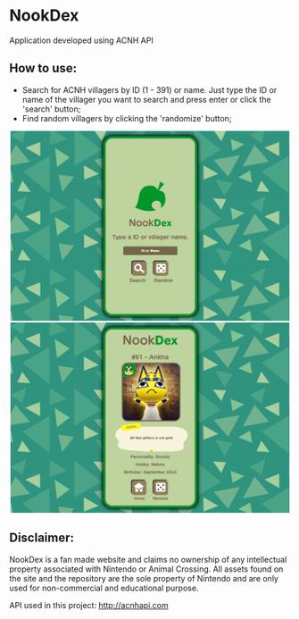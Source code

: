 # NookDex
Application developed using ACNH API

## How to use: 
  
- Search for ACNH villagers by ID (1 - 391) or name. Just type the ID or name of the villager you want to search and press enter or click the 'search' button;
- Find random villagers by clicking the 'randomize' button;

<p align="center">
  <img src="screenshot1.png" width="500" title="Home Screen" alt="Home Screen">
  <img src="screenshot2.png" width="500" title="Villager Screen" alt="Villager Screen">
</p>

## Disclaimer:

NookDex is a fan made website and claims no ownership of any intellectual property associated with Nintendo or Animal Crossing. All assets found on the site and the repository are the sole property of Nintendo and are only used for non-commercial and educational purpose.

API used in this project: http://acnhapi.com

